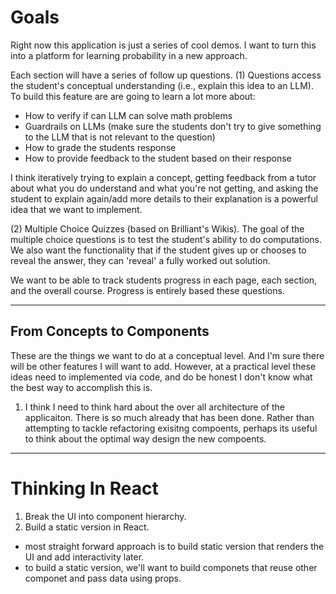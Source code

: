 # Goals
Right now this application is just a series of cool demos. I want to turn this into a platform for learning probability in a new approach.

Each section will have a series of follow up questions.
(1) Questions access the student's conceptual understanding (i.e., explain this idea to an LLM). To build this feature are are going to learn a lot more about:
- How to verify if can LLM can solve math problems
- Guardrails on LLMs (make sure the students don't try to give something to the LLM that is not relevant to the question)
- How to grade the students response
- How to provide feedback to the student based on their response

I think iteratively trying to explain a concept, getting feedback from a tutor about what you do understand and what you're not getting, and asking the student to explain again/add more details to their explanation is a powerful idea that we want to implement.

(2) Multiple Choice Quizzes (based on Brilliant's Wikis). The goal of the multiple choice questions is to test the student's ability to do computations. We also want the functionality that if the student gives up or chooses to reveal the answer, they can 'reveal' a fully worked out solution.

We want to be able to track students progress in each page, each section, and the overall course. Progress is entirely based these questions.

---
## From Concepts to Components
These are the things we want to do at a conceptual level. And I'm sure there will be other features I will want to add. However, at a practical level these ideas need to implemented via code, and do be honest I don't know what the best way to accomplish this is.

1) I think I need to think hard about the over all architecture of the applicaiton. There is so much already that has been done. Rather than attempting to tackle refactoring exisitng compoents, perhaps its useful to think about the optimal way design the new compoents.


---
# Thinking In React
1) Break the UI into component hierarchy.
2) Build a static version in React.
  - most straight forward approach is to build static version that renders the UI and add interactivity later.
  - to build a static version, we'll want to build componets that reuse other componet and pass data using props.
